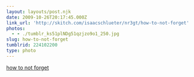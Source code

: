 ```yaml
---
layout: layouts/post.njk
date: 2009-10-26T20:17:45.000Z
link_url: 'http://skitch.com/isaacschlueter/nr3gt/how-to-not-forget'
photos:
  - - ./tumblr_ks51plNDg51qzjzo9o1_250.jpg
slug: how-to-not-forget
tumblrid: 224102200
type: photo
---
```

<p><a href="http://skitch.com/isaacschlueter/nr3gt/how-to-not-forget">how to not forget</a></p>

